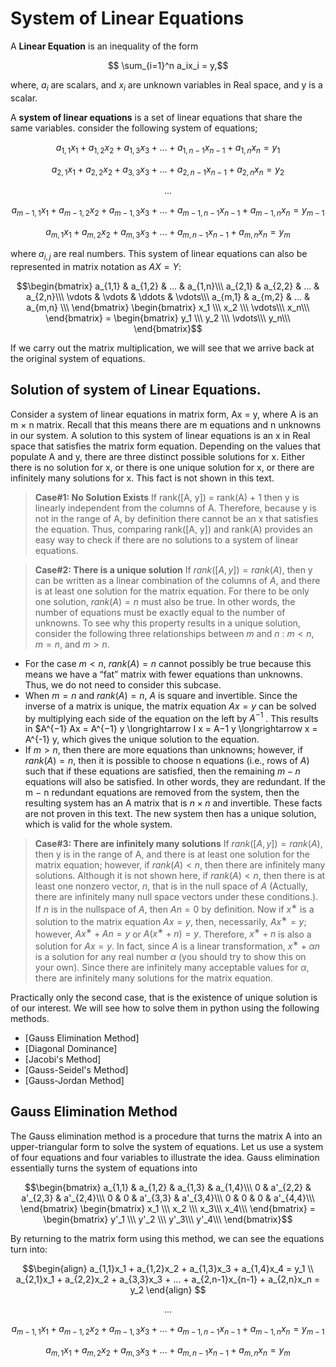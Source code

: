 # System of Linear Equations

A **Linear Equation** is an inequality of the form 

```math

\sum_{i=1}^n a_ix_i = y,
```

where, $a_i$ are scalars, and $x_i$ are unknown variables in Real space, and y is a scalar.

A **system of linear equations** is a set of linear equations that share the same variables. consider the following system of equations;
```math 
a_{1,1}x_1 + a_{1,2}x_2 +  a_{1,3}x_3  + ... + a_{1,n-1}x_{n-1} + a_{1,n}x_n  = y_1
```
```math
a_{2,1}x_1 + a_{2,2}x_2 +  a_{3,3}x_3  + ... + a_{2,n-1}x_{n-1} + a_{2,n}x_n  = y_2
```
```math
...
```
```math
a_{{m-1},1}x_1  +  a_{{m-1},2}x_2  +  a_{{m-1},3}x_3  + ... +  a_{{m-1},n-1}x_{n-1} + a_{{m-1},n}x_n  = y_{m-1}
```
```math
a_{{m},1}x_1 + a_{{m},2}x_2 +  a_{{m},3}x_3  + ... +  a_{{m},n-1}x_{n-1} + a_{{m},n}x_n  = y_{m}
```

where $a_{i,j}$ are real numbers. This system of linear equations can also be represented in matrix notation as $AX = Y$:

```math
\begin{bmatrix} 
a_{1,1} & a_{1,2} & ... & a_{1,n}\\\ a_{2,1} & a_{2,2} & ... & a_{2,n}\\\ \vdots & \vdots & \ddots & \vdots\\\ a_{m,1} & a_{m,2} & ... & a_{m,n} \\\
\end{bmatrix}
\begin{bmatrix} 
x_1 \\\ x_2 \\\ \vdots\\\ x_n\\\
\end{bmatrix}
= 
\begin{bmatrix} 
y_1 \\\ y_2 \\\ \vdots\\\ y_n\\\
\end{bmatrix}
```
If we carry out the matrix multiplication, we will see that we arrive back at the original system of equations.

## Solution of system of Linear Equations.
Consider a system of linear equations in matrix form, Ax = y, where A is an m × n matrix. Recall that
this means there are m equations and n unknowns in our system. A solution to this system of linear
equations is an x in Real space that satisfies the matrix form equation. Depending on the values that populate
A and y, there are three distinct possible solutions for x. Either there is no solution for x, or there is
one unique solution for x, or there are infinitely many solutions for x. This fact is not shown in this
text.


> **Case#1: No Solution Exists**
If rank([A, y]) = rank(A) + 1 then y is linearly independent
from the columns of A. Therefore, because y is not in the range of A, by definition there cannot
be an x that satisfies the equation. Thus, comparing rank([A, y]) and rank(A) provides an easy
way to check if there are no solutions to a system of linear equations.

> **Case#2: There is a unique solution**
If $rank([A, y]) = rank(A)$, then y can be written as a
linear combination of the columns of $A$, and there is at least one solution for the matrix equation.
For there to be only one solution, $rank(A) = n$ must also be true. In other words, the number of
equations must be exactly equal to the number of unknowns. To see why this property results in a
unique solution, consider the following three relationships between $m$ and $n$ : $m < n, m = n$, and
$m > n$.
- For the case $m < n$, $rank(A) = n$ cannot possibly be true because this means we have a “fat”
matrix with fewer equations than unknowns. Thus, we do not need to consider this subcase.
- When $m = n$ and $rank(A) = n$, $A$ is square and invertible. Since the inverse of a matrix is
unique, the matrix equation $Ax = y$ can be solved by multiplying each side of the equation on
the left by $A^{−1}$ . This results in $A^{−1} Ax = A^{−1} y \longrightarrow I x = A−1 y \longrightarrow x = A^{-1} y, which gives the
unique solution to the equation.
- If $m > n$, then there are more equations than unknowns; however, if $rank(A) = n$, then it is
possible to choose n equations (i.e., rows of $A$) such that if these equations are satisfied, then
the remaining $m − n$ equations will also be satisfied. In other words, they are redundant. If the
m − n redundant equations are removed from the system, then the resulting system has an A
matrix that is $n \times n$ and invertible. These facts are not proven in this text. The new system then
has a unique solution, which is valid for the whole system.

> **Case#3: There are infinitely many solutions**
If $rank([A, y]) = rank(A)$, then y is in the
range of A, and there is at least one solution for the matrix equation; however, if $rank(A) < n$,
then there are infinitely many solutions. Although it is not shown here, if $rank(A) < n$, then there
is at least one nonzero vector, $n$, that is in the null space of $A$ (Actually, there are infinitely
many null space vectors under these conditions.). If $n$ is in the nullspace of $A$, then $An = 0$ by
definition. Now if $x^∗$ is a solution to the matrix equation $Ax = y$, then, necessarily, $Ax^∗ = y$;
however, $Ax^∗ + An = y$ or $A(x^∗ + n) = y$. Therefore, $x^∗ + n$ is also a solution for $Ax = y$. In
fact, since $A$ is a linear transformation, $x^∗ + \alpha n$ is a solution for any real number $\alpha$ (you should
try to show this on your own). Since there are infinitely many acceptable values for $\alpha$, there are
infinitely many solutions for the matrix equation.


Practically only the second case, that is the existence of unique solution is of our interest. We will see how to solve them in python using the 
following methods.

- [Gauss Elimination Method]
- [Diagonal Dominance]
- [Jacobi's Method]
- [Gauss-Seidel's Method]
- [Gauss-Jordan Method]

## Gauss Elimination Method
The Gauss elimination method is a procedure that turns the matrix A into an upper-triangular form
to solve the system of equations. Let us use a system of four equations and four variables to illustrate
the idea. Gauss elimination essentially turns the system of equations into

```math
\begin{bmatrix} 
a_{1,1} & a_{1,2} & a_{1,3} & a_{1,4}\\\ 0 & a'_{2,2} & a'_{2,3} & a'_{2,4}\\\ 0 & 0 & a'_{3,3} & a'_{3,4}\\\ 0 & 0 & 0 & a'_{4,4}\\\
\end{bmatrix}
\begin{bmatrix} 
x_1 \\\ x_2 \\\ x_3\\\ x_4\\\
\end{bmatrix}
= 
\begin{bmatrix} 
y'_1 \\\ y'_2 \\\ y'_3\\\ y'_4\\\
\end{bmatrix}
```

By returning to the matrix form using this method, we can see the equations turn into:

```math 
\begin{align}
a_{1,1}x_1 + a_{1,2}x_2 +  a_{1,3}x_3  + a_{1,4}x_4  = y_1 \\ 
    a_{2,1}x_1 + a_{2,2}x_2 +  a_{3,3}x_3  + ... + a_{2,n-1}x_{n-1} + a_{2,n}x_n  = y_2
\end{align}

```
```math

```
```math
...
```
```math
a_{{m-1},1}x_1  +  a_{{m-1},2}x_2  +  a_{{m-1},3}x_3  + ... +  a_{{m-1},n-1}x_{n-1} + a_{{m-1},n}x_n  = y_{m-1}
```
```math
a_{{m},1}x_1 + a_{{m},2}x_2 +  a_{{m},3}x_3  + ... +  a_{{m},n-1}x_{n-1} + a_{{m},n}x_n  = y_{m}
```
